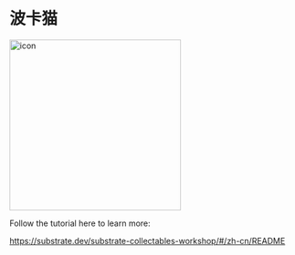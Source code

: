 # 波卡猫

<img src="https://shawntabrizi.github.io/substrate-collectables-workshop/media/substratekitty.png" alt="icon" width="300">

Follow the tutorial here to learn more:

https://substrate.dev/substrate-collectables-workshop/#/zh-cn/README

